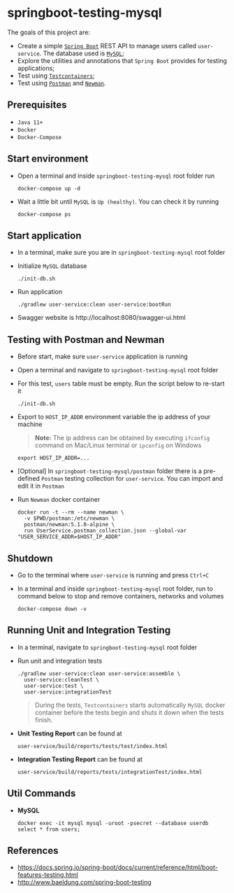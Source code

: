 # springboot-testing-mysql

The goals of this project are:
- Create a simple [`Spring Boot`](https://docs.spring.io/spring-boot/docs/current/reference/htmlsingle/) REST API to manage users called `user-service`. The database used is [`MySQL`](https://www.mysql.com);
- Explore the utilities and annotations that `Spring Boot` provides for testing applications;
- Test using [`Testcontainers`](https://www.testcontainers.org/);
- Test using [`Postman`](https://www.getpostman.com) and [`Newman`](https://github.com/postmanlabs/newman).

## Prerequisites

- `Java 11+`
- `Docker`
- `Docker-Compose`

## Start environment

- Open a terminal and inside `springboot-testing-mysql` root folder run
  ```
  docker-compose up -d
  ```

- Wait a little bit until `MySQL` is `Up (healthy)`. You can check it by running
  ```
  docker-compose ps
  ```

## Start application

- In a terminal, make sure you are in `springboot-testing-mysql` root folder

- Initialize `MySQL` database
  ```
  ./init-db.sh
  ```

- Run application
  ```
  ./gradlew user-service:clean user-service:bootRun
  ```

- Swagger website is http://localhost:8080/swagger-ui.html

## Testing with Postman and Newman

- Before start, make sure `user-service` application is running

- Open a terminal and navigate to `springboot-testing-mysql` root folder

- For this test, `users` table must be empty. Run the script below to re-start it
  ```
  ./init-db.sh
  ```

- Export to `HOST_IP_ADDR` environment variable the ip address of your machine
  > **Note:** The ip address can be obtained by executing `ifconfig` command on Mac/Linux terminal or `ipconfig` on Windows
  ```
  export HOST_IP_ADDR=...
  ```

- \[Optional\] In `springboot-testing-mysql/postman` folder there is a pre-defined `Postman` testing collection for `user-service`. You can import and edit it in `Postman`

- Run `Newman` docker container
  ```
  docker run -t --rm --name newman \
    -v $PWD/postman:/etc/newman \
    postman/newman:5.1.0-alpine \
    run UserService.postman_collection.json --global-var "USER_SERVICE_ADDR=$HOST_IP_ADDR"
  ```

## Shutdown

- Go to the terminal where `user-service` is running and press `Ctrl+C`

- In a terminal and inside `springboot-testing-mysql` root folder, run to command below to stop and remove containers, networks and volumes
  ```
  docker-compose down -v
  ```

## Running Unit and Integration Testing

- In a terminal, navigate to `springboot-testing-mysql` root folder

- Run unit and integration tests
  ```
  ./gradlew user-service:clean user-service:assemble \
    user-service:cleanTest \
    user-service:test \
    user-service:integrationTest
  ```
  > During the tests, `Testcontainers` starts automatically `MySQL` docker container before the tests begin and shuts it down when the tests finish.

- **Unit Testing Report** can be found at
  ```
  user-service/build/reports/tests/test/index.html
  ```

- **Integration Testing Report** can be found at
  ```
  user-service/build/reports/tests/integrationTest/index.html
  ```
  
## Util Commands

- **MySQL**
  ```
  docker exec -it mysql mysql -uroot -psecret --database userdb
  select * from users;
  ```

## References

- https://docs.spring.io/spring-boot/docs/current/reference/html/boot-features-testing.html
- http://www.baeldung.com/spring-boot-testing
